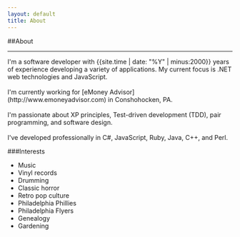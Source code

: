 ```yaml
---
layout: default
title: About
---
```

##About
<hr/>
I'm a software developer with {{site.time | date: "%Y" | minus:2000}}  years of experience developing a variety of
applications. My current focus is .NET web technologies and JavaScript.
<br/><br/>
I'm currently working for [eMoney Advisor](http://www.emoneyadvisor.com) in Conshohocken, PA.
<br/><br/>
I'm passionate about XP principles, Test-driven development (TDD), pair
programming, and software design.
<br/><br/>
I've developed professionally in C#, JavaScript, Ruby, Java, C++, and Perl.

###Interests
* Music
* Vinyl records
* Drumming
* Classic horror
* Retro pop culture
* Philadelphia Phillies
* Philadelphia Flyers
* Genealogy
* Gardening
